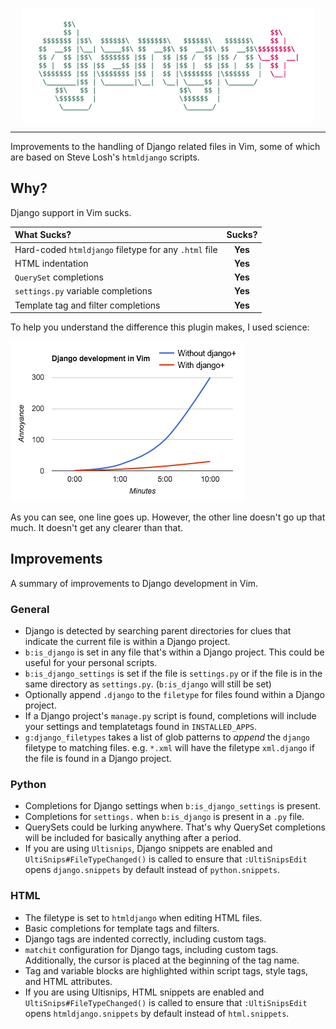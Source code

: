 <p align="center"><img align="center" alt="django-plus.vim" src="doc/django-plus.png?raw=true"></p>

---

Improvements to the handling of Django related files in Vim, some of which are
based on Steve Losh's `htmldjango` scripts.


## Why?

Django support in Vim sucks.

| What Sucks?                                           | Sucks?  |
| :---------------------------------------------------- | :-----: |
| Hard-coded `htmldjango` filetype for any `.html` file | **Yes** |
| HTML indentation                                      | **Yes** |
| `QuerySet` completions                                | **Yes** |
| `settings.py` variable completions                    | **Yes** |
| Template tag and filter completions                   | **Yes** |

To help you understand the difference this plugin makes, I used science:

![science](doc/science.png?raw=true)

As you can see, one line goes up.  However, the other line doesn't go up that
much.  It doesn't get any clearer than that.


## Improvements

A summary of improvements to Django development in Vim.

### General

* Django is detected by searching parent directories for clues that indicate
  the current file is within a Django project.
* `b:is_django` is set in any file that's within a Django project.  This could
  be useful for your personal scripts.
* `b:is_django_settings` is set if the file is `settings.py` or if the file is
  in the same directory as `settings.py`.  (`b:is_django` will still be set)
* Optionally append `.django` to the `filetype` for files found within a Django
  project.
* If a Django project's `manage.py` script is found, completions will include
  your settings and templatetags found in `INSTALLED_APPS`.
* `g:django_filetypes` takes a list of glob patterns to *append* the `django`
  filetype to matching files.  e.g. `*.xml` will have the filetype
  `xml.django` if the file is found in a Django project.


### Python

* Completions for Django settings when `b:is_django_settings` is present.
* Completions for `settings.` when `b:is_django` is present in a `.py` file.
* QuerySets could be lurking anywhere.  That's why QuerySet completions will be
  included for basically anything after a period.
* If you are using `Ultisnips`, Django snippets are enabled and
  `UltiSnips#FileTypeChanged()` is called to ensure that `:UltiSnipsEdit` opens
  `django.snippets` by default instead of `python.snippets`.


### HTML

* The filetype is set to `htmldjango` when editing HTML files.
* Basic completions for template tags and filters.
* Django tags are indented correctly, including custom tags.
* `matchit` configuration for Django tags, including custom tags.
  Additionally, the cursor is placed at the beginning of the tag name.
* Tag and variable blocks are highlighted within script tags, style tags, and
  HTML attributes.
* If you are using Ultisnips, HTML snippets are enabled and
  `UltiSnips#FileTypeChanged()` is called to ensure that `:UltiSnipsEdit` opens
  `htmldjango.snippets` by default instead of `html.snippets`.

[deoplete]: https://github.com/Shougo/deoplete.nvim
